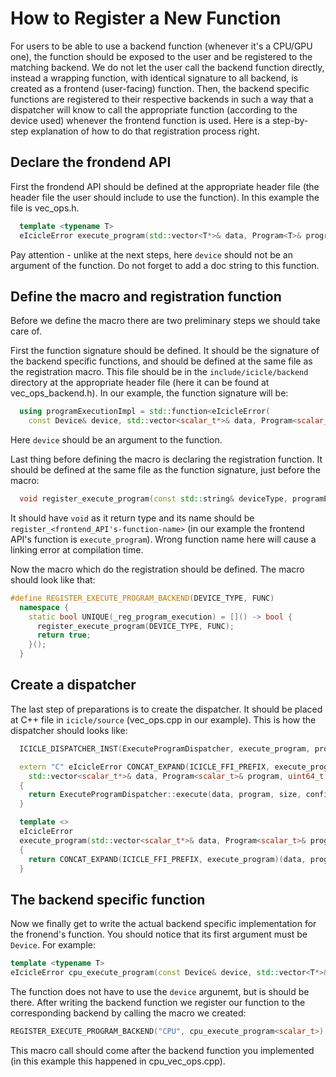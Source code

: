 # How to Register a New Function

For users to be able to use a backend function (whenever it's a CPU/GPU one), the function should be exposed to the user and be registered to the matching backend. We do not let the user call the backend function directly, instead a wrapping function, with identical signature to all backend, is created as a frontend (user-facing) function. Then, the backend specific functions are registered to their respective backends in such a way that a dispatcher will know to call the appropriate function (according to the device used) whenever the frontend function is used.
Here is a step-by-step explanation of how to do that registration process right.

## Declare the frondend API
First the frondend API should be defined at the appropriate header file (the header file the user should include to use the function). In this example the file is vec_ops.h.

```cpp
  template <typename T>
  eIcicleError execute_program(std::vector<T*>& data, Program<T>& program, uint64_t size, const VecOpsConfig& config);
```
Pay attention - unlike at the next steps, here `device` should not be an argument of the function.
Do not forget to add a doc string to this function.

## Define the macro and registration function
Before we define the macro there are two preliminary steps we should take care of.

First the function signature should be defined. It should be the signature of the backend specific functions, and should be defined at the same file as the registration macro. This file should be in the `include/icicle/backend` directory at the appropriate header file (here it can be found at vec_ops_backend.h).
In our example, the function signature will be:
```cpp
  using programExecutionImpl = std::function<eIcicleError(
    const Device& device, std::vector<scalar_t*>& data, Program<scalar_t>& program, uint64_t size, const VecOpsConfig& config)>;
```
Here `device` should be an argument to the function.

Last thing before defining the macro is declaring the registration function. It should be defined at the same file as the function signature, just before the macro:
```cpp
  void register_execute_program(const std::string& deviceType, programExecutionImpl);
```
It should have `void` as it return type and its name should be `register_<frontend_API's-function-name>` (in our example the frontend API's function is `execute_program`). Wrong function name here will cause a linking error at compilation time.

Now the macro which do the registration should be defined.
The macro should look like that:
```cpp
#define REGISTER_EXECUTE_PROGRAM_BACKEND(DEVICE_TYPE, FUNC)                                                            
  namespace {                                                                                                          
    static bool UNIQUE(_reg_program_execution) = []() -> bool {                                                        
      register_execute_program(DEVICE_TYPE, FUNC);                                                                     
      return true;                                                                                                     
    }();                                                                                                               
  }
```

## Create a dispatcher
The last step of preparations is to create the dispatcher. It should be placed at C++ file in `icicle/source` (vec_ops.cpp in our example). This is how the dispatcher should looks like:
```cpp
  ICICLE_DISPATCHER_INST(ExecuteProgramDispatcher, execute_program, programExecutionImpl)

  extern "C" eIcicleError CONCAT_EXPAND(ICICLE_FFI_PREFIX, execute_program)(
    std::vector<scalar_t*>& data, Program<scalar_t>& program, uint64_t size, const VecOpsConfig& config)
  {
    return ExecuteProgramDispatcher::execute(data, program, size, config);
  }

  template <>
  eIcicleError
  execute_program(std::vector<scalar_t*>& data, Program<scalar_t>& program, uint64_t size, const VecOpsConfig& config)
  {
    return CONCAT_EXPAND(ICICLE_FFI_PREFIX, execute_program)(data, program, size, config);
  }
```

## The backend specific function
Now we finally get to write the actual backend specific implementation for the fronend's function. You should notice that its first argument must be `Device`. For example:
```cpp
template <typename T>
eIcicleError cpu_execute_program(const Device& device, std::vector<T*>& data, Program<T>& program, uint64_t size, const VecOpsConfig& config)
```
The function does not have to use the `device` argunemt, but is should be there.
After writing the backend function we register our function to the corresponding backend by calling the macro we created:
```cpp
REGISTER_EXECUTE_PROGRAM_BACKEND("CPU", cpu_execute_program<scalar_t>);
```
This macro call should come after the backend function you implemented (in this example this happened in cpu_vec_ops.cpp).

